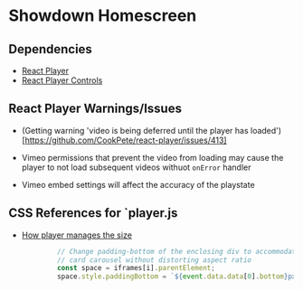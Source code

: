# Showdown Homescreen

## Dependencies
  - [React Player](https://github.com/CookPete/react-player)
  - [React Player Controls](https://github.com/alexanderwallin/react-player-controls/)

## React Player Warnings/Issues

- (Getting warning 'video is being deferred until the player has loaded')[https://github.com/CookPete/react-player/issues/413]

- Vimeo permissions that prevent the video from loading may cause the player to not load subsequent videos withuot `onError` handler
- Vimeo embed settings will affect the accuracy of the playstate

## CSS References for `player.js

- [How player manages the size](https://github.com/vimeo/player.js/blob/dfc3f922e4676b66624dbaa89b3d8f9144c092f1/src/lib/embed.js#L194)
```js
            // Change padding-bottom of the enclosing div to accommodate
            // card carousel without distorting aspect ratio
            const space = iframes[i].parentElement;
            space.style.paddingBottom = `${event.data.data[0].bottom}px`;
```